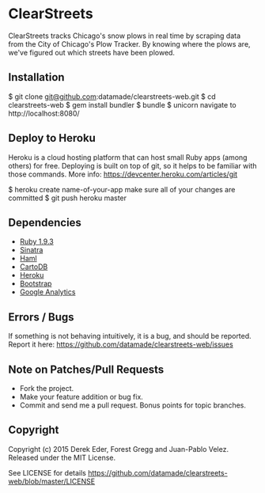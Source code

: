 # ClearStreets

ClearStreets tracks Chicago's snow plows in real time by scraping data from the City of Chicago's Plow Tracker. By knowing where the plows are, we've figured out which streets have been plowed.

## Installation

  $ git clone git@github.com:datamade/clearstreets-web.git
  $ cd clearstreets-web
  $ gem install bundler
  $ bundle
  $ unicorn
  navigate to http://localhost:8080/

## Deploy to Heroku
  
Heroku is a cloud hosting platform that can host small Ruby apps (among others) for free. Deploying is built on top of git, so it helps to be familiar with those commands. More info: https://devcenter.heroku.com/articles/git

  $ heroku create name-of-your-app
  make sure all of your changes are committed
  $ git push heroku master

## Dependencies

* [Ruby 1.9.3](http://www.ruby-lang.org/en/downloads)
* [Sinatra](http://www.sinatrarb.com)
* [Haml](http://haml.info)
* [CartoDB](http://cartodb.com)
* [Heroku](http://www.heroku.com)
* [Bootstrap](http://twitter.github.com/bootstrap)
* [Google Analytics](http://www.google.com/analytics)


## Errors / Bugs

If something is not behaving intuitively, it is a bug, and should be reported.
Report it here: https://github.com/datamade/clearstreets-web/issues


## Note on Patches/Pull Requests
 
* Fork the project.
* Make your feature addition or bug fix.
* Commit and send me a pull request. Bonus points for topic branches.

## Copyright

Copyright (c) 2015 Derek Eder, Forest Gregg and Juan-Pablo Velez. Released under the MIT License.

See LICENSE for details https://github.com/datamade/clearstreets-web/blob/master/LICENSE

